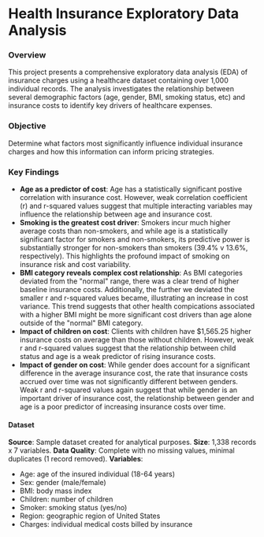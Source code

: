 # Health Insurance Exploratory Data Analysis
### Overview
This project presents a comprehensive exploratory data analysis (EDA) of insurance charges using a healthcare dataset containing over 1,000 individual records. The analysis investigates the relationship between several demographic factors (age, gender, BMI, smoking status, etc) and insurance costs to identify key drivers of healthcare expenses.

### Objective
Determine what factors most significantly influence individual insurance charges and how this information can inform pricing strategies.

### Key Findings

- **Age as a predictor of cost**: Age has a statistically significant postive correlation with insurance cost. However, weak correlation coefficient (r) and r-squared values suggest that multiple interacting variables may influence the relationship between age and insurance cost.
- **Smoking is the greatest cost driver**: Smokers incur much higher average costs than non-smokers, and while age is a statistically significant factor for smokers and non-smokers, its predictive power is substantially stronger for non-smokers than smokers (39.4% v 13.6%, respectively). This highlights the profound impact of smoking on insurance risk and cost variability.
- **BMI category reveals complex cost relationship**: As BMI categories deviated from the "normal" range, there was a clear trend of higher baseline insurance costs. Additionally, the further we deviated the smaller r and r-squared values became, illustrating an increase in cost variance. This trend suggests that other health compications associated with a higher BMI might be more significant cost drivers than age alone outside of the "normal" BMI category.
- **Impact of children on cost**: Clients with children have $1,565.25 higher insurance costs on average than those without children. However, weak r and r-squared values suggest that the relationship between child status and age is a weak predictor of rising insurance costs.
- **Impact of gender on cost**: While gender does account for a significant difference in the average insurance cost, the rate that insurance costs accrued over time was not significantly different between genders. Weak r and r-squared values again suggest that while gender is an important driver of insurance cost, the relationship between gender and age is a poor predictor of increasing insurance costs over time.

#### Dataset
**Source**: Sample dataset created for analytical purposes.
**Size**: 1,338 records x 7 variables.
**Data Quality**: Complete with no missing values, minimal duplicates (1 record removed).
**Variables**:
  - Age: age of the insured individual (18-64 years)
  - Sex: gender (male/female)
  - BMI: body mass index
  - Children: number of children
  - Smoker: smoking status (yes/no)
  - Region: geographic region of United States
  - Charges: individual medical costs billed by insurance
